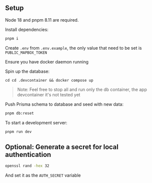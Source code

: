 ## Setup

Node 18 and pnpm 8.11 are required.

Install dependencies:
```sh
pnpm i
```

Create `.env` from `.env.example`, the only value that need to be set is `PUBLIC_MAPBOX_TOKEN`

Ensure you have docker daemon running

Spin up the database:
```shell
cd cd .devcontainer && docker compose up
```
> Note: Feel free to stop all and run only the db container, the app devcontainer it's not tested yet

Push Prisma schema to database and seed with new data:
```sh
pnpm db:reset
```

To start a development server:
```sh
pnpm run dev
```

## Optional: Generate a secret for local authentication

```sh
openssl rand -hex 32
```
And set it as the `AUTH_SECRET` variable
